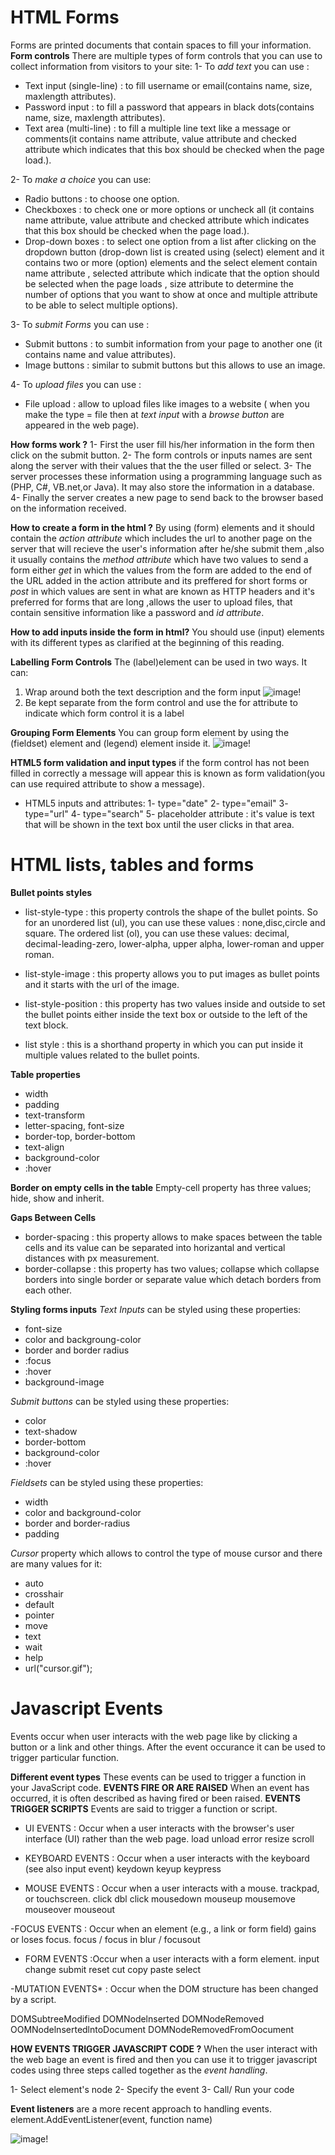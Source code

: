 # HTML Forms
Forms are printed documents that contain spaces to fill your information.
**Form controls**
There are multiple types of form controls that you can use to collect information from visitors to your site:
1- To *add text* you can use : 
   - Text input (single-line) :  to fill username or email(contains name, size, maxlength attributes).
   - Password input : to fill a password that appears in black dots(contains name, size, maxlength attributes).
   - Text area (multi-line) : to fill a multiple line text like a message or comments(it contains name attribute, value attribute and checked attribute which indicates that this box should be checked when the page load.).

2- To *make a choice* you can use:
   - Radio buttons : to choose one option.
   - Checkboxes : to check one or more options or uncheck all (it contains name attribute, value attribute and checked attribute which indicates that this box should be checked when the page load.).
   - Drop-down boxes : to select one option from a list after clicking on the dropdown button (drop-down list is created using  (select) element and it contains two or more (option) elements and the select element contain name attribute , selected attribute which indicate that the option should be selected when the page loads , size attribute to determine the number of options that you want to show at once and multiple attribute to be able to select multiple options).

3- To *submit Forms* you can use :
   - Submit buttons : to sumbit information from your page to another one (it contains name and value attributes).
   - Image buttons : similar to submit buttons but this allows to use an image.

4- To *upload files* you can use :
   - File upload : allow to upload files like images to a website ( when you make the type = file then at *text input* with a *browse button* are appeared in the web page).

**How forms work ?**
1- First the user fill his/her information in the form then click on the submit button.
2- The form controls or inputs names are sent along the server with their values that the the user filled or select.
3- The server processes these information using a programming language such as (PHP, C#, VB.net,or Java). It may also store the information in a database.
4-  Finally the server creates a new page to send back to the browser based on the information received.

**How to create a form in the html ?**
By using (form) elements and it should contain the *action attribute* which includes the url to another page on the server that will recieve the user's information after he/she submit them ,also it usually contains the *method attribute* which have two values to send a form either *get* in which the values from the form are added to the end of the URL added in the action attribute and its preffered for short forms or *post* in which values are sent in what are known as HTTP headers and it's preferred for forms that are long ,allows the user to upload files,  that contain sensitive information like a password and *id attribute*.

**How to add inputs inside the form in html?**
You should use (input) elements with its different types as clarified at the beginning of this reading.

**Labelling Form Controls**
The (label)element can be used in two ways. It can:
1. Wrap around both the text
description and the form input
![image!](https://miro.medium.com/max/2756/1*sz6WmtriiOH_5dZLi0CtUw.png)
2. Be kept separate from the
form control and use the for
attribute to indicate which form
control it is a label 

**Grouping Form Elements**
You can group form element by using the (fieldset) element and (legend) element inside it.
![image!](https://encrypted-tbn0.gstatic.com/images?q=tbn%3AANd9GcQhVS3I9n9nunOTv-vWuFpDXPYVFni5KAIdww&usqp=CAU)

**HTML5 form validation and input types**
if the form control has not been filled in correctly a message will appear this is known as form validation(you can use required attribute to show a message).

- HTML5 inputs and attributes:
1- type="date"
2- type="email"
3- type="url"
4- type="search"
5- placeholder attribute : it's value is text that will be shown in the text box until the user clicks in that area.

# HTML lists, tables and forms
**Bullet points styles**
- list-style-type : this property controls the shape of the bullet points.
So for an unordered list (ul), you can use these values : none,disc,circle and square. The ordered list (ol), you can use these values:
decimal, decimal-leading-zero, lower-alpha, upper alpha, lower-roman and upper roman.

- list-style-image : this property allows you to put images as bullet points and it starts with the url of the image.

- list-style-position : this property has two values inside and outside to set the bullet points either inside the text box or outside
to the left of the text block.

- list style : this is a shorthand property in which you can put inside it multiple values related to the bullet points.

**Table properties**
- width 
- padding 
- text-transform 
- letter-spacing, font-size
- border-top, border-bottom
- text-align 
- background-color 
- :hover 

**Border on empty cells in the table**
Empty-cell property has three values; hide, show and inherit.

**Gaps Between Cells**
- border-spacing : this property allows to make spaces between the table cells and its value can be separated into horizantal and vertical
distances with px measurement.
- border-collapse : this property has two values; collapse which collapse borders into single border or separate value which detach borders
from each other.

**Styling forms inputs**
*Text Inputs* can be styled using these properties:
- font-size
- color and backgroung-color
- border and border radius
- :focus
- :hover
- background-image

*Submit buttons* can be styled using these properties:
- color
- text-shadow
- border-bottom
- background-color
- :hover

*Fieldsets* can be styled using these properties:
- width
- color and background-color
- border and border-radius
- padding

*Cursor* property  which allows to control the type of mouse cursor and there are many values for it:

- auto
- crosshair
- default
- pointer
- move
- text
- wait
- help
- url("cursor.gif");


# Javascript Events
Events occur when user interacts with the web page like by clicking a button or a link and other things. After the event occurance it can be used to trigger particular function.

**Different event types**
These events can be used to trigger a function in your JavaScript code. 
**EVENTS FIRE OR ARE RAISED**
When an event has occurred, it is often described as having fired or been raised. 
**EVENTS TRIGGER SCRIPTS**
Events are said to trigger a function or script. 
- UI EVENTS : Occur when a user interacts with the browser's user interface (UI) rather than the web page.
load 
unload 
error 
resize 
scroll 

- KEYBOARD EVENTS : Occur when a user interacts with the keyboard (see also input event) 
keydown 
keyup 
keypress 

- MOUSE EVENTS : Occur when a user interacts with a mouse. trackpad, or touchscreen.
click 
dbl click 
mousedown 
mouseup 
mousemove 
mouseover 
mouseout 

-FOCUS EVENTS : Occur when an element (e.g., a link or form field) gains or loses focus.
focus / focus in
blur / focusout

- FORM EVENTS :Occur when a user interacts with a form element. 
input
change
submit
reset
cut
copy
paste
select

-MUTATION EVENTS* : Occur when the DOM structure has been changed by a script.

DOMSubtreeModified
DOMNodelnserted
DOMNodeRemoved
OOMNodelnsertedlntoDocument
DOMNodeRemovedFromOocument

**HOW EVENTS TRIGGER JAVASCRIPT CODE ?**
When the user interact with the web bage an event is fired and then you can use it to trigger javascript codes using three steps called together as the *event handling*.

1- Select element's node
2- Specify the event
3- Call/ Run your code

**Event listeners** are a more recent approach to handling events.
element.AddEventListener(event, function name)

![image!](https://cdn.tutsplus.com/active/uploads/legacy/flashtuts/074_EventListenersBasics/1.jpg)
 


